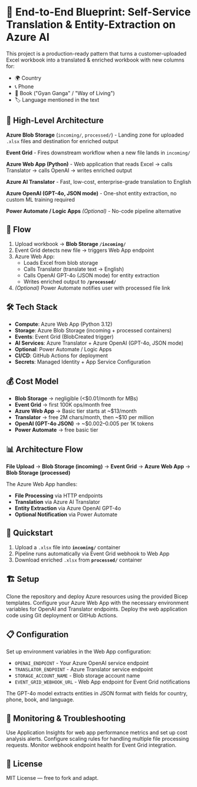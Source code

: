 # 🚀 End-to-End Blueprint: Self-Service Translation & Entity-Extraction on Azure AI

This project is a production-ready pattern that turns a customer-uploaded Excel workbook into a translated & enriched workbook with new columns for:

* 🌍 Country
* 📞 Phone  
* 📖 Book ("Gyan Ganga" / "Way of Living")
* 🏷️ Language mentioned in the text

## 📐 High-Level Architecture

**Azure Blob Storage** (`incoming/`, `processed/`) - Landing zone for uploaded `.xlsx` files and destination for enriched output

**Event Grid** - Fires downstream workflow when a new file lands in `incoming/`

**Azure Web App (Python)** - Web application that reads Excel → calls Translator → calls OpenAI → writes enriched output

**Azure AI Translator** - Fast, low-cost, enterprise-grade translation to English

**Azure OpenAI (GPT-4o, JSON mode)** - One-shot entity extraction, no custom ML training required

**Power Automate / Logic Apps** *(Optional)* - No-code pipeline alternative

## 🔄 Flow

1. Upload workbook → **Blob Storage `/incoming/`**
2. Event Grid detects new file → triggers Web App endpoint
3. Azure Web App:
   * Loads Excel from blob storage
   * Calls Translator (translate text → English)
   * Calls OpenAI GPT-4o (JSON mode) for entity extraction
   * Writes enriched output to **`/processed/`**
4. *(Optional)* Power Automate notifies user with processed file link

## 🛠️ Tech Stack

* **Compute**: Azure Web App (Python 3.12)
* **Storage**: Azure Blob Storage (incoming + processed containers)
* **Events**: Event Grid (BlobCreated trigger)
* **AI Services**: Azure Translator + Azure OpenAI (GPT-4o, JSON mode)
* **Optional**: Power Automate / Logic Apps
* **CI/CD**: GitHub Actions for deployment
* **Secrets**: Managed Identity + App Service Configuration

## 💰 Cost Model

* **Blob Storage** → negligible (<$0.01/month for MBs)
* **Event Grid** → first 100K ops/month free
* **Azure Web App** → Basic tier starts at ~$13/month
* **Translator** → free 2M chars/month, then ~$10 per million
* **OpenAI (GPT-4o JSON)** → ~$0.002–0.005 per 1K tokens
* **Power Automate** → free basic tier

## 📊 Architecture Flow

**File Upload** → **Blob Storage (incoming)** → **Event Grid** → **Azure Web App** → **Blob Storage (processed)**

The Azure Web App handles:
- **File Processing** via HTTP endpoints
- **Translation** via Azure AI Translator
- **Entity Extraction** via Azure OpenAI GPT-4o
- **Optional Notification** via Power Automate

## 🚀 Quickstart

1. Upload a `.xlsx` file into **`incoming/`** container
2. Pipeline runs automatically via Event Grid webhook to Web App
3. Download enriched `.xlsx` from **`processed/`** container

## 🏗️ Setup

Clone the repository and deploy Azure resources using the provided Bicep templates. Configure your Azure Web App with the necessary environment variables for OpenAI and Translator endpoints. Deploy the web application code using Git deployment or GitHub Actions.

## 📋 Configuration

Set up environment variables in the Web App configuration:
- `OPENAI_ENDPOINT` - Your Azure OpenAI service endpoint
- `TRANSLATOR_ENDPOINT` - Azure Translator service endpoint  
- `STORAGE_ACCOUNT_NAME` - Blob storage account name
- `EVENT_GRID_WEBHOOK_URL` - Web App endpoint for Event Grid notifications

The GPT-4o model extracts entities in JSON format with fields for country, phone, book, and language.

## 🔧 Monitoring & Troubleshooting

Use Application Insights for web app performance metrics and set up cost analysis alerts. Configure scaling rules for handling multiple file processing requests. Monitor webhook endpoint health for Event Grid integration.

## 📄 License

MIT License — free to fork and adapt.

